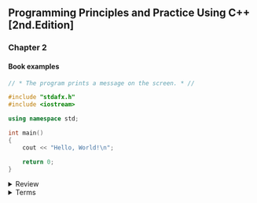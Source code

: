 ## Programming Principles and Practice Using C++ [2nd.Edition]

### Chapter 2

#### Book examples

``` cpp
// * The program prints a message on the screen. * //

#include "stdafx.h"
#include <iostream>

using namespace std;

int main()
{
    cout << "Hello, World!\n";

    return 0;
}
```

<details>
<summary>Review</summary>



</details>

<details>
<summary>Terms</summary>



</details>

